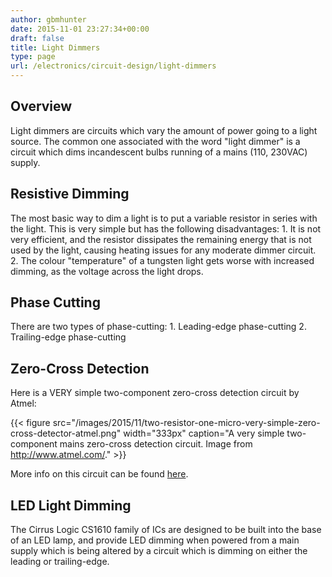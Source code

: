 ```yaml
---
author: gbmhunter
date: 2015-11-01 23:27:34+00:00
draft: false
title: Light Dimmers
type: page
url: /electronics/circuit-design/light-dimmers
---
```


## Overview

Light dimmers are circuits which vary the amount of power going to a light source. The common one associated with the word "light dimmer" is a circuit which dims incandescent bulbs running of a mains (110, 230VAC) supply.

## Resistive Dimming

The most basic way to dim a light is to put a variable resistor in series with the light. This is very simple but has the following disadvantages:  1. It is not very efficient, and the resistor dissipates the remaining energy that is not used by the light, causing heating issues for any moderate dimmer circuit.  2. The colour "temperature" of a tungsten light gets worse with increased dimming, as the voltage across the light drops. 

## Phase Cutting

There are two types of phase-cutting:  1. Leading-edge phase-cutting  2. Trailing-edge phase-cutting

## Zero-Cross Detection

Here is a VERY simple two-component zero-cross detection circuit by Atmel:

{{< figure src="/images/2015/11/two-resistor-one-micro-very-simple-zero-cross-detector-atmel.png" width="333px" caption="A very simple two-component mains zero-cross detection circuit. Image from http://www.atmel.com/."  >}}

More info on this circuit can be found [here](http://www.atmel.com/Images/doc2508.pdf).

## LED Light Dimming

The Cirrus Logic CS1610 family of ICs are designed to be built into the base of an LED lamp, and provide LED dimming when powered from a main supply which is being altered by a circuit which is dimming on either the leading or trailing-edge.
